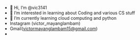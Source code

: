 - 👋 Hi, I’m @vic3141
- 👀 I’m interested in learning about Coding and various CS stuff 
- 🌱 I’m currently learning cloud computing and python
- Instagram (victor_mayanglambam)
- Gmail(victormayanglambam15@gmail.com)
- 

<!---
vic3141/vic3141 is a ✨ special ✨ repository because its `README.md` (this file) appears on your GitHub profile.
You can click the Preview link to take a look at your changes.
--->
